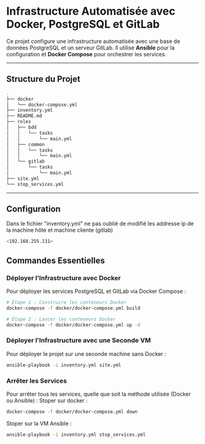 # Infrastructure Automatisée avec Docker, PostgreSQL et GitLab

Ce projet configure une infrastructure automatisée avec une base de données PostgreSQL et un serveur GitLab. Il utilise **Ansible** pour la configuration et **Docker Compose** pour orchestrer les services.

---

## Structure du Projet
```bash
.
├── docker
│   └── docker-compose.yml
├── inventory.yml
├── README.md
├── roles
│   ├── bdd
│   │   └── tasks
│   │       └── main.yml
│   ├── common
│   │   └── tasks
│   │       └── main.yml
│   └── gitlab
│       └── tasks
│           └── main.yml
├── site.yml
└── stop_services.yml
```

---
## Configuration

Dans le fichier "inventory.yml" ne pas oublié de modifié les addresse ip de la machine hôte et machine cliente (gitlab)
```bash
<192.168.255.131>  
```

## Commandes Essentielles

### Déployer l'Infrastructure avec Docker

Pour déployer les services PostgreSQL et GitLab via Docker Compose :

```bash
# Étape 1 : Construire les conteneurs Docker
docker-compose -f docker/docker-compose.yml build

# Étape 2 : Lancer les conteneurs Docker
docker-compose -f docker/docker-compose.yml up -d
```

### Déployer l'Infrastructure avec une Seconde VM

Pour déployer le projet sur une seconde machine sans Docker :
```bash
ansible-playbook -i inventory.yml site.yml
```
### Arrêter les Services
Pour arrêter tous les services, quelle que soit la méthode utilisée (Docker ou Ansible) :
Stoper sur docker : 
```bash
docker-compose -f docker/docker-compose.yml down
```
Stoper sur la VM Ansible :
```bash
ansible-playbook -i inventory.yml stop_services.yml
```

